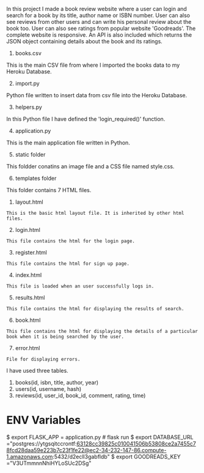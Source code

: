 
In this project I made a book review website where a user can login and search for a book by its title, author name or ISBN number. User can also see reviews from other users and can write his personal review about the book too. User can also see ratings from popular website 'Goodreads'. The complete website is responsive. An API is also included which returns the JSON object containing details about the book and its ratings.




1. books.csv
 
This is the main CSV file from where I imported the books data to my Heroku Database.

2. import.py

Python file written to insert data from csv file into the Heroku Database.

3. helpers.py

In this Python file I have defined the 'login_required()' function.

4. application.py
 
This is the main application file written in Python.

5. static folder

This foldder conatins an image file and a CSS file named style.css.

6. templates folder

This folder contains 7 HTML files.
  
  1. layout.html
     
    This is the basic html layout file. It is inherited by other html files.
  2. login.html

    This file contains the html for the login page.
  3. register.html
   
    This file contains the html for sign up page.
  4. index.html

    This file is loaded when an user successfully logs in.
  5. results.html

    This file contains the html for displaying the results of search.
  6. book.html

    This file contains the html for displaying the details of a particular book when it is being searched by the user.
  7. error.html

    File for displaying errors.

I have used three tables.

1. books(id, isbn, title, author, year)
2. users(id, username, hash)
3. reviews(id, user_id, book_id, comment, rating, time)


# ENV Variables
$ export FLASK_APP = application.py # flask run
$ export DATABASE_URL ="postgres://ytgsqitccrontf:63128cc39825c010041506b53808ce2a7455c78fcd28daa59e223b7c23f1fe22@ec2-34-232-147-86.compute-1.amazonaws.com:5432/d2ecll3gabfldb"
$ export GOODREADS_KEY ="V3UTmmnnNhiHYLoSUc2DSg" 

